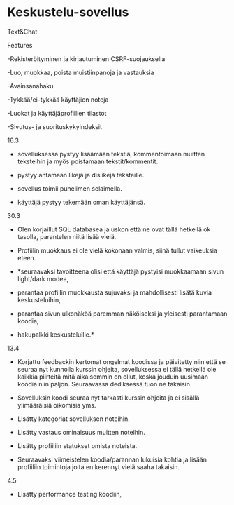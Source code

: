 # Keskustelu-sovellus

Text&Chat

Features

-Rekisteröityminen ja kirjautuminen CSRF-suojauksella

-Luo, muokkaa, poista muistiinpanoja ja vastauksia

-Avainsanahaku

-Tykkää/ei-tykkää käyttäjien noteja

-Luokat ja käyttäjäprofiilien tilastot

-Sivutus- ja suorituskykyindeksit

16.3

- sovelluksessa pystyy lisäämään tekstiä, kommentoimaan muitten teksteihin ja myös poistamaan tekstit/kommentit.

- pystyy antamaan likejä ja dislikejä teksteille.

- sovellus toimii puhelimen selaimella.

- käyttäjä pystyy tekemään oman käyttäjänsä.

30.3

- Olen korjaillut SQL databasea ja uskon että ne ovat tällä hetkellä ok tasolla, parantelen niitä lisää vielä.

- Profiilin muokkaus ei ole vielä kokonaan valmis, siinä tullut vaikeuksia eteen.

- *seuraavaksi tavoitteena olisi että käyttäjä pystyisi muokkaamaan sivun light/dark modea,

- parantaa profiilin muokkausta sujuvaksi ja mahdollisesti lisätä kuvia keskusteluihin,

- parantaa sivun ulkonäköä paremman näköiseksi ja yleisesti parantamaan koodia,

- hakupalkki keskusteluille.*

13.4

- Korjattu feedbackin kertomat ongelmat koodissa ja päivitetty niin että se seuraa nyt kunnolla kurssin ohjeita, sovelluksessa ei tällä hetkellä ole kaikkia piirteitä
  mitä aikaisemmin on ollut, koska jouduin uusimaan koodia niin paljon. Seuraavassa dediksessä tuon ne takaisin.

- Sovelluksin koodi seuraa nyt tarkasti kurssin ohjeita ja ei sisällä ylimääräisiä oikomisia yms.
  
- Lisätty kategoriat sovelluksen noteihin.

- Lisätty vastaus ominaisuus muitten noteihin.

- Lisätty profiiliin statukset omista noteista.

- Seuraavaksi viimeistelen koodia/parannan lukuisia kohtia ja lisään profiiliin toimintoja joita en kerennyt vielä saaha takaisin.

4.5

- Lisätty performance testing koodiin, 



